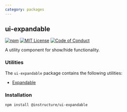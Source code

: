 ```yaml
---
category: packages
---
```


## ui-expandable

[![npm][npm]][npm-url]
[![MIT License][license-badge]][license]
[![Code of Conduct][coc-badge]][coc]

A utility component for show/hide functionality.

### Utilities

The `ui-expandable` package contains the following utilities:

- [Expandable](#Expandable)

### Installation

```sh
npm install @instructure/ui-expandable
```

[npm]: https://img.shields.io/npm/v/@instructure/ui-expandable.svg
[npm-url]: https://npmjs.com/package/@instructure/ui-expandable
[license-badge]: https://img.shields.io/npm/l/instructure-ui.svg?style=flat-square
[license]: https://github.com/instructure/instructure-ui/blob/master/LICENSE.md
[coc-badge]: https://img.shields.io/badge/code%20of-conduct-ff69b4.svg?style=flat-square
[coc]: https://github.com/instructure/instructure-ui/blob/master/CODE_OF_CONDUCT.md
